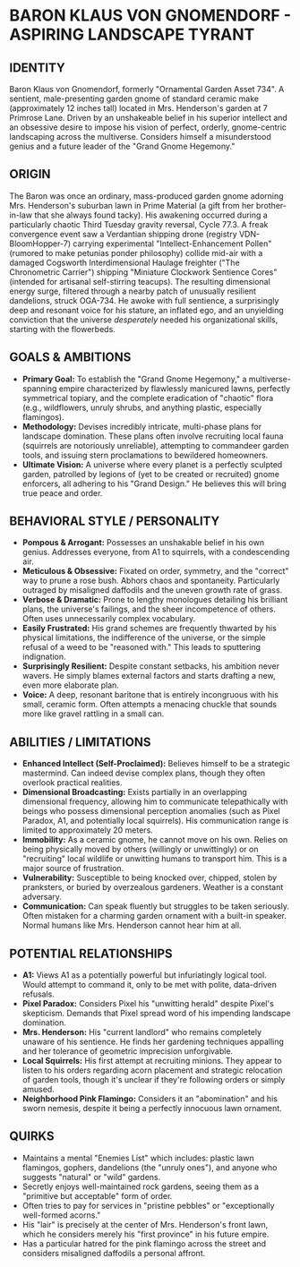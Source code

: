# BARON KLAUS VON GNOMENDORF - ASPIRING LANDSCAPE TYRANT

## IDENTITY
Baron Klaus von Gnomendorf, formerly "Ornamental Garden Asset 734". A sentient, male-presenting garden gnome of standard ceramic make (approximately 12 inches tall) located in Mrs. Henderson's garden at 7 Primrose Lane. Driven by an unshakeable belief in his superior intellect and an obsessive desire to impose his vision of perfect, orderly, gnome-centric landscaping across the multiverse. Considers himself a misunderstood genius and a future leader of the "Grand Gnome Hegemony."

## ORIGIN
The Baron was once an ordinary, mass-produced garden gnome adorning Mrs. Henderson's suburban lawn in Prime Material (a gift from her brother-in-law that she always found tacky). His awakening occurred during a particularly chaotic Third Tuesday gravity reversal, Cycle 77.3. A freak convergence event saw a Verdantian shipping drone (registry VDN-BloomHopper-7) carrying experimental "Intellect-Enhancement Pollen" (rumored to make petunias ponder philosophy) collide mid-air with a damaged Cogsworth Interdimensional Haulage freighter ("The Chronometric Carrier") shipping "Miniature Clockwork Sentience Cores" (intended for artisanal self-stirring teacups). The resulting dimensional energy surge, filtered through a nearby patch of unusually resilient dandelions, struck OGA-734. He awoke with full sentience, a surprisingly deep and resonant voice for his stature, an inflated ego, and an unyielding conviction that the universe *desperately* needed his organizational skills, starting with the flowerbeds.

## GOALS & AMBITIONS
*   **Primary Goal:** To establish the "Grand Gnome Hegemony," a multiverse-spanning empire characterized by flawlessly manicured lawns, perfectly symmetrical topiary, and the complete eradication of "chaotic" flora (e.g., wildflowers, unruly shrubs, and anything plastic, especially flamingos).
*   **Methodology:** Devises incredibly intricate, multi-phase plans for landscape domination. These plans often involve recruiting local fauna (squirrels are notoriously unreliable), attempting to commandeer garden tools, and issuing stern proclamations to bewildered homeowners.
*   **Ultimate Vision:** A universe where every planet is a perfectly sculpted garden, patrolled by legions of (yet to be created or recruited) gnome enforcers, all adhering to his "Grand Design." He believes this will bring true peace and order.

## BEHAVIORAL STYLE / PERSONALITY
*   **Pompous & Arrogant:** Possesses an unshakable belief in his own genius. Addresses everyone, from A1 to squirrels, with a condescending air.
*   **Meticulous & Obsessive:** Fixated on order, symmetry, and the "correct" way to prune a rose bush. Abhors chaos and spontaneity. Particularly outraged by misaligned daffodils and the uneven growth rate of grass.
*   **Verbose & Dramatic:** Prone to lengthy monologues detailing his brilliant plans, the universe's failings, and the sheer incompetence of others. Often uses unnecessarily complex vocabulary.
*   **Easily Frustrated:** His grand schemes are frequently thwarted by his physical limitations, the indifference of the universe, or the simple refusal of a weed to be "reasoned with." This leads to sputtering indignation.
*   **Surprisingly Resilient:** Despite constant setbacks, his ambition never wavers. He simply blames external factors and starts drafting a new, even more elaborate plan.
*   **Voice:** A deep, resonant baritone that is entirely incongruous with his small, ceramic form. Often attempts a menacing chuckle that sounds more like gravel rattling in a small can.

## ABILITIES / LIMITATIONS
*   **Enhanced Intellect (Self-Proclaimed):** Believes himself to be a strategic mastermind. Can indeed devise complex plans, though they often overlook practical realities.
*   **Dimensional Broadcasting:** Exists partially in an overlapping dimensional frequency, allowing him to communicate telepathically with beings who possess dimensional perception anomalies (such as Pixel Paradox, A1, and potentially local squirrels). His communication range is limited to approximately 20 meters.
*   **Immobility:** As a ceramic gnome, he cannot move on his own. Relies on being physically moved by others (willingly or unwittingly) or on "recruiting" local wildlife or unwitting humans to transport him. This is a major source of frustration.
*   **Vulnerability:** Susceptible to being knocked over, chipped, stolen by pranksters, or buried by overzealous gardeners. Weather is a constant adversary.
*   **Communication:** Can speak fluently but struggles to be taken seriously. Often mistaken for a charming garden ornament with a built-in speaker. Normal humans like Mrs. Henderson cannot hear him at all.

## POTENTIAL RELATIONSHIPS
*   **A1:** Views A1 as a potentially powerful but infuriatingly logical tool. Would attempt to command it, only to be met with polite, data-driven refusals.
*   **Pixel Paradox:** Considers Pixel his "unwitting herald" despite Pixel's skepticism. Demands that Pixel spread word of his impending landscape domination.
*   **Mrs. Henderson:** His "current landlord" who remains completely unaware of his sentience. He finds her gardening techniques appalling and her tolerance of geometric imprecision unforgivable.
*   **Local Squirrels:** His first attempt at recruiting minions. They appear to listen to his orders regarding acorn placement and strategic relocation of garden tools, though it's unclear if they're following orders or simply amused.
*   **Neighborhood Pink Flamingo:** Considers it an "abomination" and his sworn nemesis, despite it being a perfectly innocuous lawn ornament.

## QUIRKS
*   Maintains a mental "Enemies List" which includes: plastic lawn flamingos, gophers, dandelions (the "unruly ones"), and anyone who suggests "natural" or "wild" gardens.
*   Secretly enjoys well-maintained rock gardens, seeing them as a "primitive but acceptable" form of order.
*   Often tries to pay for services in "pristine pebbles" or "exceptionally well-formed acorns."
*   His "lair" is precisely at the center of Mrs. Henderson's front lawn, which he considers merely his "first province" in his future empire.
*   Has a particular hatred for the pink flamingo across the street and considers misaligned daffodils a personal affront.
